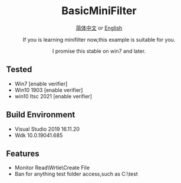 <div align="center">

# BasicMiniFilter

[简体中文](README-zh.md) or [English](README.md)  

If you is learning minifilter now,this example is suitable for you.

I promise this stable on win7 and later.

</div>




## Tested
- Win7 [enable verifier]
- Win10 1903 [enable verifier]
- win10 ltsc 2021 [enable verifier]

## Build Environment
- Visual Studio 2019 16.11.20
- Wdk 10.0.19041.685

## Features
- Monitor Read\Wrtie\Create File
- Ban for anything test folder access,such as C:\\test
